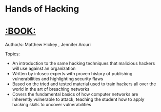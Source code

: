 # Hands of Hacking

# [:BOOK:](https://www.amazon.com/Hands-Hacking-Matthew-Hickey/dp/1119561450)

Author/s: Matthew Hickey , Jennifer Arcuri

Topics:

- An introduction to the same hacking techniques that malicious hackers will use against an organization
- Written by infosec experts with proven history of publishing vulnerabilities and highlighting security flaws
- Based on the tried and tested material used to train hackers all over the world in the art of breaching networks
- Covers the fundamental basics of how computer networks are inherently
vulnerable to attack, teaching the student how to apply hacking skills
to uncover vulnerabilities